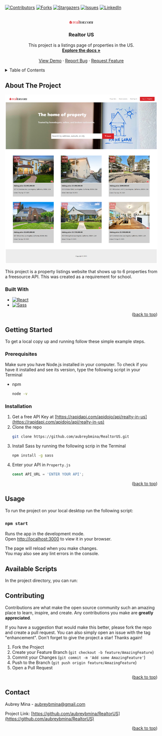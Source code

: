 <!-- REFERENCES --> 
[![Contributors][contributors-shield]][contributors-url]
[![Forks][forks-shield]][forks-url]
[![Stargazers][stars-shield]][stars-url]
[![Issues][issues-shield]][issues-url]
[![LinkedIn][linkedin-shield]][linkedin-url]

<!-- PROJECT LOGO -->
<br />
<div align="center">
  <a href="https://github.com/aubreybmina/RealtorUS.git">
    <img src="src/images/realtorus.svg" alt="Logo" width="80">
  </a>

<h3 align="center">Realtor US</h3>

  <p align="center">
    This project is a listings page of properties in the US.
    <br />
    <a href="https://github.com/aubreybmina/RealtorUS"><strong>Explore the docs »</strong></a>
    <br />
    <br />
    <a href="https://github.com/aubreybmina/RealtorUS">View Demo</a>
    ·
    <a href="https://github.com/aubreybmina/RealtorUS/issues">Report Bug</a>
    ·
    <a href="https://github.com/aubreybmina/RealtorUS/issues">Request Feature</a>
  </p>
</div>

<!-- TABLE OF CONTENTS -->
<details>
  <summary>Table of Contents</summary>
  <ol>
    <li>
      <a href="#about-the-project">About The Project</a>
      <ul>
        <li><a href="#built-with">Built With</a></li>
      </ul>
    </li>
    <li>
      <a href="#getting-started">Getting Started</a>
      <ul>
        <li><a href="#prerequisites">Prerequisites</a></li>
        <li><a href="#installation">Installation</a></li>
      </ul>
    </li>
    <li><a href="#usage">Usage</a></li>
    <li><a href="#contributing">Contributing</a></li>
    <li><a href="#contact">Contact</a></li>
  </ol>
</details>

<!-- ABOUT THE PROJECT -->
## About The Project

[![Product Name Screen Shot][product-screenshot]](https://example.com)

This project is a property listings website that shows up to 6 properties from a freesource API. This was created as a requirement for school.


### Built With

* [![React][React.js]][React-url]
* [![Sass][sass-lang.com]][Sass-url]

<p align="right">(<a href="#readme-top">back to top</a>)</p>


<!-- GETTING STARTED -->
## Getting Started

To get a local copy up and running follow these simple example steps.


### Prerequisites

Make sure you have Node.js installed in your computer. To check if you have it installed and see its version, type the following script in your Terminal
* npm
  ```sh
  node -v
  ```
  
### Installation

1. Get a free API Key at [https://rapidapi.com/apidojo/api/realty-in-us](https://rapidapi.com/apidojo/api/realty-in-us)
2. Clone the repo
   ```sh
   git clone https://github.com/aubreybmina/RealtorUS.git
   ```
3. Install Sass by running the following scrip in the Terminal
   ```sh
   npm install -g sass
   ```
4. Enter your API in `Property.js`
   ```js
   const API_URL = 'ENTER YOUR API';
   ```

<p align="right">(<a href="#readme-top">back to top</a>)</p>


<!-- USAGE -->
## Usage

To run the project on your local desktop run the following script:

### `npm start`

Runs the app in the development mode.\
Open [http://localhost:3000](http://localhost:3000) to view it in your browser.

The page will reload when you make changes.\
You may also see any lint errors in the console.


## Available Scripts

In the project directory, you can run:


<!-- CONTRIBUTING -->
## Contributing

Contributions are what make the open source community such an amazing place to learn, inspire, and create. Any contributions you make are **greatly appreciated**.

If you have a suggestion that would make this better, please fork the repo and create a pull request. You can also simply open an issue with the tag "enhancement".
Don't forget to give the project a star! Thanks again!

1. Fork the Project
2. Create your Feature Branch (`git checkout -b feature/AmazingFeature`)
3. Commit your Changes (`git commit -m 'Add some AmazingFeature'`)
4. Push to the Branch (`git push origin feature/AmazingFeature`)
5. Open a Pull Request

<p align="right">(<a href="#readme-top">back to top</a>)</p>


<!-- CONTACT -->
## Contact

Aubrey Mina - aubreybmina@gmail.com

Project Link: [https://github.com/aubreybmina/RealtorUS](https://github.com/aubreybmina/RealtorUS)

<p align="right">(<a href="#readme-top">back to top</a>)</p>


<!-- MARKDOWN LINKS & IMAGES -->
[contributors-shield]: https://img.shields.io/github/contributors/aubreybmina/RealtorUS.svg?style=for-the-badge
[contributors-url]: https://github.com/aubreybmina/RealtorUS/graphs/contributors
[forks-shield]: https://img.shields.io/github/forks/aubreybmina/RealtorUS.svg?style=for-the-badge
[forks-url]: https://github.com/aubreybmina/RealtorUS/network/members
[stars-shield]: https://img.shields.io/github/stars/aubreybmina/RealtorUS.svg?style=for-the-badge
[stars-url]: https://github.com/aubreybmina/RealtorUS/stargazers
[issues-shield]: https://img.shields.io/github/issues/aubreybmina/RealtorUS.svg?style=for-the-badge
[issues-url]: https://github.com/aubreybmina/RealtorUS/issues
[linkedin-shield]: https://img.shields.io/badge/-LinkedIn-black.svg?style=for-the-badge&logo=linkedin&colorB=555
[linkedin-url]: https://www.linkedin.com/in/aubrey-blancas/
[product-screenshot]: src/images/screenshot.png
[React.js]: https://img.shields.io/badge/React-20232A?style=for-the-badge&logo=react&logoColor=61DAFB
[React-url]: https://reactjs.org/
[Sass-lang.com]: https://img.shields.io/badge/Sass-20232A?style=for-the-badge&logo=sass&logoColor=CF649A
[Sass-url]: https://sass-lang.com/
